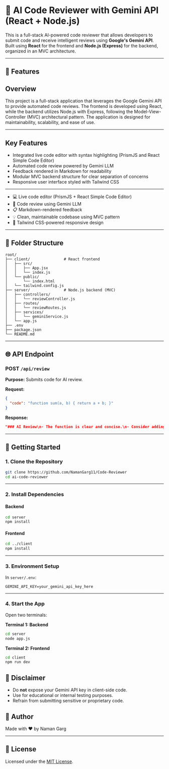 # 🧠 AI Code Reviewer with Gemini API (React + Node.js)

This is a full-stack AI-powered code reviewer that allows developers to submit code and receive intelligent reviews using **Google's Gemini API**. Built using **React** for the frontend and **Node.js (Express)** for the backend, organized in an MVC architecture.

---

## 🧩 Features
## Overview

This project is a full-stack application that leverages the Google Gemini API to provide automated code reviews. The frontend is developed using React, while the backend utilizes Node.js with Express, following the Model-View-Controller (MVC) architectural pattern. The application is designed for maintainability, scalability, and ease of use.

---

## Key Features

* Integrated live code editor with syntax highlighting (PrismJS and React Simple Code Editor)
* Automated code review powered by Gemini LLM
* Feedback rendered in Markdown for readability
* Modular MVC backend structure for clear separation of concerns
* Responsive user interface styled with Tailwind CSS

---
* 💻 Live code editor (PrismJS + React Simple Code Editor)
* 🤖 Code review using Gemini LLM
* 📋 Markdown-rendered feedback
* 💡 Clean, maintainable codebase using MVC pattern
* 🎨 Tailwind CSS-powered responsive design

---

## 📁 Folder Structure

```
root/
├── client/               # React frontend
│   ├── src/
│   │   ├── App.jsx
│   │   └── index.js
│   └── public/
│       └── index.html
│   └── tailwind.config.js
├── server/               # Node.js backend (MVC)
│   ├── controllers/
│   │   └── reviewController.js
│   ├── routes/
│   │   └── reviewRoutes.js
│   ├── services/
│   │   └── geminiService.js
│   └── app.js
├── .env
├── package.json
└── README.md
```

---

## 🌐 API Endpoint

### POST `/api/review`

**Purpose:** Submits code for AI review.

**Request:**

```json
{
  "code": "function sum(a, b) { return a + b; }"
}
```

**Response:**

```json
"### AI Review\n- The function is clear and concise.\n- Consider adding parameter validation.\n..."
```

---

## 🚀 Getting Started

### 1. Clone the Repository

```bash
git clone https://github.com/NamanGarg11/Code-Reviewer
cd ai-code-reviewer
```

---

### 2. Install Dependencies

#### Backend

```bash
cd server
npm install
```

#### Frontend

```bash
cd ../client
npm install
```

---

### 3. Environment Setup

In `server/.env`:

```env
GEMINI_API_KEY=your_gemini_api_key_here
```

---

### 4. Start the App

Open two terminals:

**Terminal 1: Backend**

```bash
cd server
node app.js
```

**Terminal 2: Frontend**

```bash
cd client
npm run dev  
```

## 🚨 Disclaimer

* Do **not** expose your Gemini API key in client-side code.
* Use for educational or internal testing purposes.
* Refrain from submitting sensitive or proprietary code.

## 👤 Author

Made with ❤️ by Naman Garg

---

## 📄 License

Licensed under the [MIT License](LICENSE).
